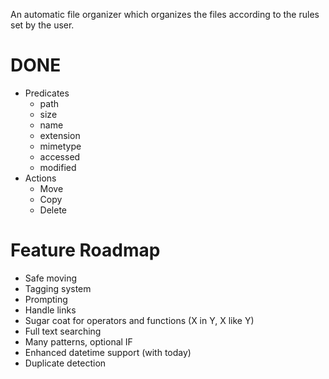 An automatic file organizer which organizes the files according to the rules set by the user.
# DONE
 - Predicates
   - path
   - size
   - name
   - extension
   - mimetype
   - accessed
   - modified
 - Actions
   - Move
   - Copy
   - Delete

# Feature Roadmap
 - Safe moving
 - Tagging system
 - Prompting
 - Handle links
 - Sugar coat for operators and functions (X in Y, X like Y)
 - Full text searching
 - Many patterns, optional IF
 - Enhanced datetime support (with today)
 - Duplicate detection
